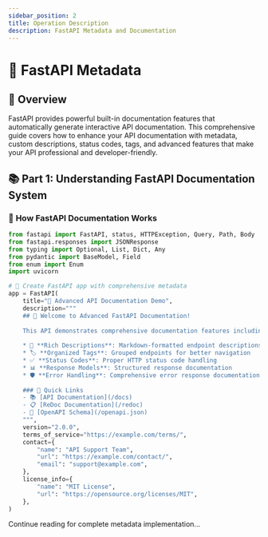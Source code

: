 ```yaml
---
sidebar_position: 2
title: Operation Description
description: FastAPI Metadata and Documentation
---
```


# 🌟 FastAPI Metadata

## 🎯 Overview

FastAPI provides powerful built-in documentation features that automatically generate interactive API documentation. This comprehensive guide covers how to enhance your API documentation with metadata, custom descriptions, status codes, tags, and advanced features that make your API professional and developer-friendly.

## 📚 **Part 1: Understanding FastAPI Documentation System**

### 🔧 **How FastAPI Documentation Works**

```python
from fastapi import FastAPI, status, HTTPException, Query, Path, Body
from fastapi.responses import JSONResponse
from typing import Optional, List, Dict, Any
from pydantic import BaseModel, Field
from enum import Enum
import uvicorn

# 🎨 Create FastAPI app with comprehensive metadata
app = FastAPI(
    title="🚀 Advanced API Documentation Demo",
    description="""
    ## 🌟 Welcome to Advanced FastAPI Documentation!
    
    This API demonstrates comprehensive documentation features including:
    
    * 📝 **Rich Descriptions**: Markdown-formatted endpoint descriptions
    * 🏷️ **Organized Tags**: Grouped endpoints for better navigation
    * ✅ **Status Codes**: Proper HTTP status code handling
    * 📊 **Response Models**: Structured response documentation
    * 🛡️ **Error Handling**: Comprehensive error response documentation
    
    ### 🔗 Quick Links
    - 📚 [API Documentation](/docs)
    - 📋 [ReDoc Documentation](/redoc) 
    - 🔧 [OpenAPI Schema](/openapi.json)
    """,
    version="2.0.0",
    terms_of_service="https://example.com/terms/",
    contact={
        "name": "API Support Team",
        "url": "https://example.com/contact/",
        "email": "support@example.com",
    },
    license_info={
        "name": "MIT License",
        "url": "https://opensource.org/licenses/MIT",
    },
)
```

Continue reading for complete metadata implementation...